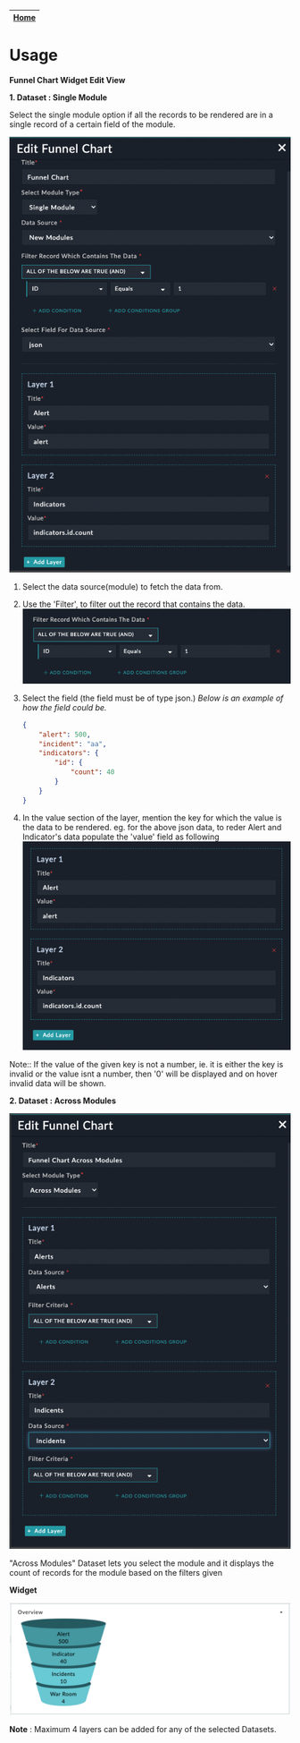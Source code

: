 | [Home](../README.md) |
|--------------------------------------------|

# Usage

**Funnel Chart Widget Edit View**

**1. Dataset : Single Module**

Select the single module option if all the records to be rendered are in a single record of a certain field of the module.

![](./media/custom-module.png)

1. Select the data source(module) to fetch the data from.
2. Use the 'Filter', to filter out the record that contains the data.  
![](./media/filter-for-single-module.png)
3. Select the field (the field must be of type json.)
    *Below is an example of how the field could be.*
    
    ```JSON 
    {
        "alert": 500,
        "incident": "aa",
        "indicators": {
            "id": {
                "count": 40
            }
        }
    }
    ```
4. In the value section of the layer, mention the key for which the value is the data to be rendered. 
    eg. for the above json data, to reder Alert and Indicator's data populate the 'value' field as following
    ![](./media/custom-module-layer.png)

Note:: If the value of the given key is not a number, ie. it is either the key is invalid or the value isnt a number, then '0' will be displayed and on hover invalid data will be shown.


**2. Dataset : Across Modules**

![](./media/fsr-modules.png)

"Across Modules" Dataset lets you select the module and it displays the count of records for the module based on the filters given


**Widget**

![](./media/funnel.png)


**Note** : Maximum 4 layers can be added for any of the selected Datasets.